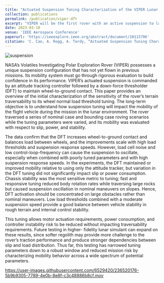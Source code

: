 ```yaml
---
title: "Actuated Suspension Tuning Characterization of the VIPER Lunar Rover"
collection: publications
permalink: /publication/viper-dft
excerpt: "VIPER will be the first rover with an active suspension to launch on a NASA mission. This work experimentally characterizes the mobility performance of VIPER's load-responsive suspension controller as it traverses typical terrains with different tuning parameters."
date: 2023-03-10
venue: 'IEEE Aerospace Conference'
paperurl: 'https://ieeexplore.ieee.org/abstract/document/10115796'
citation: 'C. Cao, A. Rogg, A. Tardy, “Actuated Suspension Tuning Characterization of the VIPER Lunar Rover,” in 2023 IEEE Aerospace Conference, Mar. 2023.'
---
```



![suspension](https://user-images.githubusercontent.com/6529420/236520369-e6e9c044-7f79-41ee-98a4-fc19a97c8746.jpg)

NASA’s Volatiles Investigating Polar Exploration Rover (VIPER) possesses a unique suspension configuration that has not yet flown in previous missions. Its mobility system must go through rigorous evaluation to build confidence in its performance. VIPER’s actuated suspension is commanded by an attitude tracking controller followed by a down-force thresholder (DFT) to maintain wheel-to-ground contact. This paper provides an overview of the initial characterization of the sensitivity of the rover’s terrain traversability to its wheel normal load threshold tuning. The long-term objective is to understand how suspension tuning will impact the mobility of the flight vehicle during the mission in the lunar environment. The rover traversed a series of nominal case and bounding case roving scenarios while the tuning parameters were varied, and its mobility was evaluated with respect to slip, power, and stability.

The data confirm that the DFT increases wheel-to-ground contact and balances load between wheels, and the improvements scale with high load thresholds and suspension response speeds. However, load cell noise and low control-loop-frequency can cause the suspension to oscillate, especially when combined with poorly tuned parameters and with high suspension response speeds. In the experiments, the DFT maintained or improved mobility relative to using only the attitude tracker, but variation in the DFT tuning did not significantly impact slip or power consumption. Chassis stability was the most sensitive metric to tuning; fast and responsive tuning reduced body rotation rates while traversing large rocks but caused suspension oscillation in nominal maneuvers on slopes. Hence, DFT activation should be concentrated on large obstacles rather than nominal maneuvers. Low load thresholds combined with a moderate suspension speed provide a good balance between vehicle stability in rough terrain and internal control stability.

This tuning allows motor actuation requirements, power consumption, and controller instability risk to be reduced without impacting traversability requirements. Future testing in higher- fidelity lunar simulant can expand on these results, since softer regolith may provide more challenge to the rover’s traction performance and produce stronger dependencies between slip and load distribution. Thus far, this testing has narrowed tuning parameters down to a robust window and reduced mission risk by characterizing mobility behavior across a wide spectrum of potential parameters.



https://user-images.githubusercontent.com/6529420/236520176-5b9b9305-7789-4e0b-8e8f-c3c48886b8cf.mov



